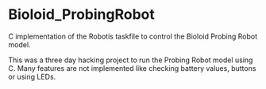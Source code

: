 Bioloid_ProbingRobot
====================

C implementation of the Robotis taskfile to control the Bioloid Probing Robot model.

This was a three day hacking project to run the Probing Robot model using C. Many features are not implemented like checking battery values, buttons or using LEDs.

